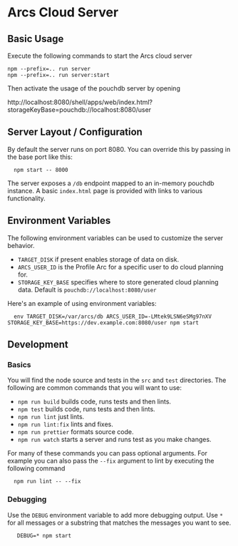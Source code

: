 # Arcs Cloud Server

## Basic Usage

Execute the following commands to start the Arcs cloud server

```
npm --prefix=.. run server
npm --prefix=.. run server:start
```

Then activate the usage of the pouchdb server by opening

  http://localhost:8080/shell/apps/web/index.html?storageKeyBase=pouchdb://localhost:8080/user

## Server Layout / Configuration

By default the server runs on port 8080.  You can override this by passing in the base port like this:

```
  npm start -- 8000
```

The server exposes a `/db` endpoint mapped to an in-memory pouchdb instance.  A basic `index.html`
page is provided with links to various functionality.

## Environment Variables

The following environment variables can be used to customize the server behavior.

- `TARGET_DISK` if present enables storage of data on disk.
- `ARCS_USER_ID` is the Profile Arc for a specific user to do cloud planning for.
- `STORAGE_KEY_BASE` specifies where to store generated cloud planning data.  Default is  `pouchdb://localhost:8080/user`

Here's an example of using environment variables:

```
  env TARGET_DISK=/var/arcs/db ARCS_USER_ID=-LMtek9LSN6eSMg97nXV STORAGE_KEY_BASE=https://dev.example.com:8080/user npm start
```


## Development

### Basics

You will find the node source and tests in the `src` and `test`
directories.  The following are common commands that you will want to use:

- `npm run build` builds code, runs tests and then lints.
- `npm test` builds code, runs tests and then lints.
- `npm run lint` just lints.
- `npm run lint:fix` lints and fixes.
- `npm run prettier` formats source code.
- `npm run watch` starts a server and runs test as you make changes.

For many of these commands you can pass optional arguments.  For
example you can also pass the `--fix` argument to lint by executing
the following command

```
  npm run lint -- --fix
```

### Debugging

Use the `DEBUG` environment variable to add more debugging output.
Use `*` for all messages or a substring that matches the messages you
want to see.

```
   DEBUG=* npm start
 ```

